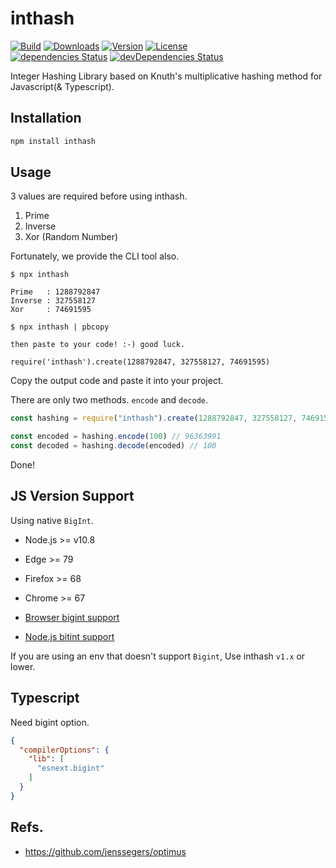 # inthash

<p>
  <a href="https://github.com/wan2land/inthash/actions?query=workflow%3A%22Node.js+CI%22"><img alt="Build" src="https://img.shields.io/github/workflow/status/wan2land/inthash/Node.js%20CI?logo=github&style=flat-square" /></a>
  <a href="https://npmcharts.com/compare/inthash?minimal=true"><img alt="Downloads" src="https://img.shields.io/npm/dt/inthash.svg?style=flat-square" /></a>
  <a href="https://www.npmjs.com/package/inthash"><img alt="Version" src="https://img.shields.io/npm/v/inthash.svg?style=flat-square" /></a>
  <a href="https://www.npmjs.com/package/inthash"><img alt="License" src="https://img.shields.io/npm/l/inthash.svg?style=flat-square" /></a>
  <br />
  <a href="https://david-dm.org/wan2land/inthash"><img alt="dependencies Status" src="https://img.shields.io/david/wan2land/inthash.svg?style=flat-square" /></a>
  <a href="https://david-dm.org/wan2land/inthash?type=dev"><img alt="devDependencies Status" src="https://img.shields.io/david/dev/wan2land/inthash.svg?style=flat-square" /></a>
</p>

Integer Hashing Library based on Knuth's multiplicative hashing method for Javascript(& Typescript).

## Installation

```bash
npm install inthash
```

## Usage

3 values are required before using inthash.

1. Prime
2. Inverse
3. Xor (Random Number)

Fortunately, we provide the CLI tool also.

```
$ npx inthash

Prime   : 1288792847
Inverse : 327558127
Xor     : 74691595

$ npx inthash | pbcopy

then paste to your code! :-) good luck.

require('inthash').create(1288792847, 327558127, 74691595)
```

Copy the output code and paste it into your project.

There are only two methods. `encode` and `decode`.

```javascript
const hashing = require("inthash").create(1288792847, 327558127, 74691595)

const encoded = hashing.encode(100) // 96363991
const decoded = hashing.decode(encoded) // 100
```

Done!

## JS Version Support

Using native `BigInt`.

- Node.js >= v10.8
- Edge >= 79
- Firefox >= 68
- Chrome >= 67

- [Browser bigint support](https://caniuse.com/bigint)
- [Node.js bitint support](https://node.green/#ES2020-features-BigInt)

If you are using an env that doesn't support `Bigint`, Use inthash `v1.x` or lower.

## Typescript

Need bigint option.

```json
{
  "compilerOptions": {
    "lib": [
      "esnext.bigint"
    ]
  }
}
```

## Refs.

- https://github.com/jenssegers/optimus
